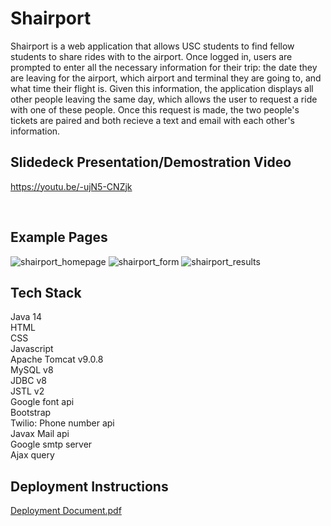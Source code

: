 # Shairport <br>

Shairport is a web application that allows USC students to find fellow students to share rides with to the airport. Once logged in, users are prompted to enter all the necessary information for their trip: the date they are leaving for the airport, which airport and terminal they are going to, and what time their flight is. Given this information, the application displays all other people leaving the same day, which allows the user to request a ride with one of these people. Once this request is made, the two people's tickets are paired and both recieve a text and email with each other's information.

## Slidedeck Presentation/Demostration Video <br>

https://youtu.be/-ujN5-CNZjk

<br>

## Example Pages <br>

![shairport_homepage](https://user-images.githubusercontent.com/84340435/168512972-868bc0d3-9b97-49d7-ba6c-593601dfca18.jpg)
![shairport_form](https://user-images.githubusercontent.com/84340435/168512991-74926fb9-7594-4c2b-8134-ddf5472f5599.jpg)
![shairport_results](https://user-images.githubusercontent.com/84340435/168513004-b7317b1e-8576-4df9-8256-5d6291616179.jpg)


## Tech Stack <br>

Java 14 <br>
HTML <br>
CSS <br>
Javascript <br>
Apache Tomcat v9.0.8 <br>
MySQL v8 <br>
JDBC v8 <br>
JSTL v2 <br>
Google font api <br>
Bootstrap <br>
Twilio: Phone number api <br>
Javax Mail api <br>
Google smtp server <br>
Ajax query <br>


## Deployment Instructions <br>

[Deployment Document.pdf](https://github.com/Shairport/Shairport/files/8696899/Deployment.Document.pdf)

